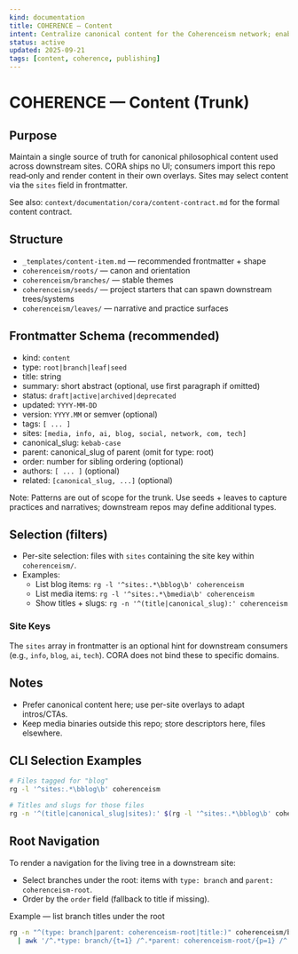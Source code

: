 ```yaml
---
kind: documentation
title: COHERENCE — Content
intent: Centralize canonical content for the Coherenceism network; enable cross-site reuse
status: active
updated: 2025-09-21
tags: [content, coherence, publishing]
---
```


# COHERENCE — Content (Trunk)

## Purpose
Maintain a single source of truth for canonical philosophical content used across downstream sites. CORA ships no UI; consumers import this repo read‑only and render content in their own overlays. Sites may select content via the `sites` field in frontmatter.

See also: `context/documentation/cora/content-contract.md` for the formal content contract.

## Structure
- `_templates/content-item.md` — recommended frontmatter + shape
- `coherenceism/roots/` — canon and orientation
- `coherenceism/branches/` — stable themes
- `coherenceism/seeds/` — project starters that can spawn downstream trees/systems
- `coherenceism/leaves/` — narrative and practice surfaces

## Frontmatter Schema (recommended)
- kind: `content`
- type: `root|branch|leaf|seed`
- title: string
- summary: short abstract (optional, use first paragraph if omitted)
- status: `draft|active|archived|deprecated`
- updated: `YYYY-MM-DD`
- version: `YYYY.MM` or semver (optional)
- tags: `[ ... ]`
- sites: `[media, info, ai, blog, social, network, com, tech]`
- canonical_slug: `kebab-case`
- parent: canonical_slug of parent (omit for type: root)
- order: number for sibling ordering (optional)
- authors: `[ ... ]` (optional)
- related: `[canonical_slug, ...]` (optional)

Note: Patterns are out of scope for the trunk. Use seeds + leaves to capture practices and narratives; downstream repos may define additional types.

## Selection (filters)
- Per-site selection: files with `sites` containing the site key within `coherenceism/`.
- Examples:
  - List blog items: `rg -l '^sites:.*\bblog\b' coherenceism`
  - List media items: `rg -l '^sites:.*\bmedia\b' coherenceism`
  - Show titles + slugs: `rg -n '^(title|canonical_slug):' coherenceism`

### Site Keys
The `sites` array in frontmatter is an optional hint for downstream consumers (e.g., `info`, `blog`, `ai`, `tech`). CORA does not bind these to specific domains.

## Notes
- Prefer canonical content here; use per-site overlays to adapt intros/CTAs.
- Keep media binaries outside this repo; store descriptors here, files elsewhere.

## CLI Selection Examples
```bash
# Files tagged for "blog"
rg -l '^sites:.*\bblog\b' coherenceism

# Titles and slugs for those files
rg -n '^(title|canonical_slug|sites):' $(rg -l '^sites:.*\bblog\b' coherenceism)
```

## Root Navigation

To render a navigation for the living tree in a downstream site:

- Select branches under the root: items with `type: branch` and `parent: coherenceism-root`.
- Order by the `order` field (fallback to title if missing).

Example — list branch titles under the root
```bash
rg -n "^(type: branch|parent: coherenceism-root|title:)" coherenceism/branches \
  | awk '/^.*type: branch/{t=1} /^.*parent: coherenceism-root/{p=1} /^.*title:/{if(t&&p){print; t=p=0}}'
```
